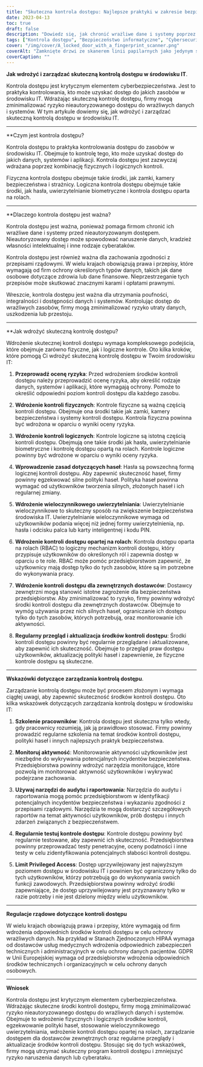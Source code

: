 ```yaml
---
title: "Skuteczna kontrola dostępu: Najlepsze praktyki w zakresie bezpieczeństwa IT"
date: 2023-04-13
toc: true
draft: false
description: "Dowiedz się, jak chronić wrażliwe dane i systemy poprzez wdrożenie skutecznych środków kontroli dostępu w swoim środowisku IT."
tags: ["Kontrola dostępu", "Bezpieczeństwo informatyczne", "Cybersecurity", "Hasła", "Uwierzytelnianie biometryczne", "Kontrola dostępu oparta na rolach", "Uwierzytelnianie wieloczynnikowe", "Ochrona danych", "Ocena ryzyka", "Szkolenie pracowników", "Narzędzia do audytu", "Narzędzia sprawozdawcze", "Testy penetracyjne", "Ocena podatności na zagrożenia", "Fizyczna kontrola dostępu", "Logiczna kontrola dostępu", "Przepisy dotyczące zgodności", "HIPAA", "GDPR"]
cover: "/img/cover/A_locked_door_with_a_fingerprint_scanner.png"
coverAlt: "Zamknięte drzwi ze skanerem linii papilarnych jako jedynym sposobem na uzyskanie wejścia."
coverCaption: ""
---
```


**Jak wdrożyć i zarządzać skuteczną kontrolą dostępu w środowisku IT**.

Kontrola dostępu jest krytycznym elementem cyberbezpieczeństwa. Jest to praktyka kontrolowania, kto może uzyskać dostęp do jakich zasobów w środowisku IT. Wdrażając skuteczną kontrolę dostępu, firmy mogą zminimalizować ryzyko nieautoryzowanego dostępu do wrażliwych danych i systemów. W tym artykule dowiemy się, jak wdrożyć i zarządzać skuteczną kontrolą dostępu w środowisku IT.

______

**Czym jest kontrola dostępu?

Kontrola dostępu to praktyka kontrolowania dostępu do zasobów w środowisku IT. Obejmuje to kontrolę tego, kto może uzyskać dostęp do jakich danych, systemów i aplikacji. Kontrola dostępu jest zazwyczaj wdrażana poprzez kombinację fizycznych i logicznych kontroli.

Fizyczna kontrola dostępu obejmuje takie środki, jak zamki, kamery bezpieczeństwa i strażnicy. Logiczna kontrola dostępu obejmuje takie środki, jak hasła, uwierzytelnianie biometryczne i kontrola dostępu oparta na rolach.

______

**Dlaczego kontrola dostępu jest ważna?

Kontrola dostępu jest ważna, ponieważ pomaga firmom chronić ich wrażliwe dane i systemy przed nieautoryzowanym dostępem. Nieautoryzowany dostęp może spowodować naruszenie danych, kradzież własności intelektualnej i inne rodzaje cyberataków.

Kontrola dostępu jest również ważna dla zachowania zgodności z przepisami rządowymi. W wielu krajach obowiązują prawa i przepisy, które wymagają od firm ochrony określonych typów danych, takich jak dane osobowe dotyczące zdrowia lub dane finansowe. Nieprzestrzeganie tych przepisów może skutkować znacznymi karami i opłatami prawnymi.

Wreszcie, kontrola dostępu jest ważna dla utrzymania poufności, integralności i dostępności danych i systemów. Kontrolując dostęp do wrażliwych zasobów, firmy mogą zminimalizować ryzyko utraty danych, uszkodzenia lub przestoju.

______

**Jak wdrożyć skuteczną kontrolę dostępu?

Wdrożenie skutecznej kontroli dostępu wymaga kompleksowego podejścia, które obejmuje zarówno fizyczne, jak i logiczne kontrole. Oto kilka kroków, które pomogą Ci wdrożyć skuteczną kontrolę dostępu w Twoim środowisku IT:

1. **Przeprowadź ocenę ryzyka**: Przed wdrożeniem środków kontroli dostępu należy przeprowadzić ocenę ryzyka, aby określić rodzaje danych, systemów i aplikacji, które wymagają ochrony. Pomoże to określić odpowiedni poziom kontroli dostępu dla każdego zasobu.

2. **Wdrożenie kontroli fizycznych**: Kontrole fizyczne są ważną częścią kontroli dostępu. Obejmuje ona środki takie jak zamki, kamery bezpieczeństwa i systemy kontroli dostępu. Kontrola fizyczna powinna być wdrożona w oparciu o wyniki oceny ryzyka.

3. **Wdrożenie kontroli logicznych**: Kontrole logiczne są istotną częścią kontroli dostępu. Obejmują one takie środki jak hasła, uwierzytelnianie biometryczne i kontrolę dostępu opartą na rolach. Kontrole logiczne powinny być wdrożone w oparciu o wyniki oceny ryzyka.

4. **Wprowadzenie zasad dotyczących haseł**: Hasła są powszechną formą logicznej kontroli dostępu. Aby zapewnić skuteczność haseł, firmy powinny egzekwować silne polityki haseł. Polityka haseł powinna wymagać od użytkowników tworzenia silnych, złożonych haseł i ich regularnej zmiany.

5. **Wdrożenie wieloczynnikowego uwierzytelniania**: Uwierzytelnianie wieloczynnikowe to skuteczny sposób na zwiększenie bezpieczeństwa środowiska IT. Uwierzytelnianie wieloczynnikowe wymaga od użytkowników podania więcej niż jednej formy uwierzytelnienia, np. hasła i odcisku palca lub karty inteligentnej i kodu PIN.

6. **Wdrożenie kontroli dostępu opartej na rolach**: Kontrola dostępu oparta na rolach (RBAC) to logiczny mechanizm kontroli dostępu, który przypisuje użytkowników do określonych ról i zapewnia dostęp w oparciu o te role. RBAC może pomóc przedsiębiorstwom zapewnić, że użytkownicy mają dostęp tylko do tych zasobów, które są im potrzebne do wykonywania pracy.

7. **Wdrożenie kontroli dostępu dla zewnętrznych dostawców**: Dostawcy zewnętrzni mogą stanowić istotne zagrożenie dla bezpieczeństwa przedsiębiorstw. Aby zminimalizować to ryzyko, firmy powinny wdrożyć środki kontroli dostępu dla zewnętrznych dostawców. Obejmuje to wymóg używania przez nich silnych haseł, ograniczanie ich dostępu tylko do tych zasobów, których potrzebują, oraz monitorowanie ich aktywności.

8. **Regularny przegląd i aktualizacja środków kontroli dostępu**: Środki kontroli dostępu powinny być regularnie przeglądane i aktualizowane, aby zapewnić ich skuteczność. Obejmuje to przegląd praw dostępu użytkowników, aktualizację polityki haseł i zapewnienie, że fizyczne kontrole dostępu są skuteczne.

______

**Wskazówki dotyczące zarządzania kontrolą dostępu**.

Zarządzanie kontrolą dostępu może być procesem złożonym i wymaga ciągłej uwagi, aby zapewnić skuteczność środków kontroli dostępu. Oto kilka wskazówek dotyczących zarządzania kontrolą dostępu w środowisku IT:

1. **Szkolenie pracowników**: Kontrola dostępu jest skuteczna tylko wtedy, gdy pracownicy rozumieją, jak ją prawidłowo stosować. Firmy powinny prowadzić regularne szkolenia na temat środków kontroli dostępu, polityki haseł i innych najlepszych praktyk bezpieczeństwa.

2. **Monitoruj aktywność**: Monitorowanie aktywności użytkowników jest niezbędne do wykrywania potencjalnych incydentów bezpieczeństwa. Przedsiębiorstwa powinny wdrożyć narzędzia monitorujące, które pozwolą im monitorować aktywność użytkowników i wykrywać podejrzane zachowania.

3. **Używaj narzędzi do audytu i raportowania**: Narzędzia do audytu i raportowania mogą pomóc przedsiębiorstwom w identyfikacji potencjalnych incydentów bezpieczeństwa i wykazaniu zgodności z przepisami rządowymi. Narzędzia te mogą dostarczyć szczegółowych raportów na temat aktywności użytkowników, prób dostępu i innych zdarzeń związanych z bezpieczeństwem.

4. **Regularnie testuj kontrole dostępu**: Kontrole dostępu powinny być regularnie testowane, aby zapewnić ich skuteczność. Przedsiębiorstwa powinny przeprowadzać testy penetracyjne, oceny podatności i inne testy w celu zidentyfikowania potencjalnych słabości kontroli dostępu.

5. **Limit Privileged Access**: Dostęp uprzywilejowany jest najwyższym poziomem dostępu w środowisku IT i powinien być ograniczony tylko do tych użytkowników, którzy potrzebują go do wykonywania swoich funkcji zawodowych. Przedsiębiorstwa powinny wdrożyć środki zapewniające, że dostęp uprzywilejowany jest przyznawany tylko w razie potrzeby i nie jest dzielony między wielu użytkowników.

______

**Regulacje rządowe dotyczące kontroli dostępu**

W wielu krajach obowiązują prawa i przepisy, które wymagają od firm wdrożenia odpowiednich środków kontroli dostępu w celu ochrony wrażliwych danych. Na przykład w Stanach Zjednoczonych HIPAA wymaga od dostawców usług medycznych wdrożenia odpowiednich zabezpieczeń technicznych i administracyjnych w celu ochrony danych pacjentów. GDPR w Unii Europejskiej wymaga od przedsiębiorstw wdrożenia odpowiednich środków technicznych i organizacyjnych w celu ochrony danych osobowych.

______

**Wniosek**

Kontrola dostępu jest krytycznym elementem cyberbezpieczeństwa. Wdrażając skuteczne środki kontroli dostępu, firmy mogą zminimalizować ryzyko nieautoryzowanego dostępu do wrażliwych danych i systemów. Obejmuje to wdrożenie fizycznych i logicznych środków kontroli, egzekwowanie polityki haseł, stosowanie wieloczynnikowego uwierzytelniania, wdrożenie kontroli dostępu opartej na rolach, zarządzanie dostępem dla dostawców zewnętrznych oraz regularne przeglądy i aktualizacje środków kontroli dostępu. Stosując się do tych wskazówek, firmy mogą utrzymać skuteczny program kontroli dostępu i zmniejszyć ryzyko naruszenia danych lub cyberataku.
